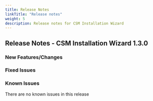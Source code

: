 ```yaml
---
title: Release Notes
linkTitle: "Release notes"
weight: 5
description: Release notes for CSM Installation Wizard
---
```


## Release Notes - CSM Installation Wizard 1.3.0






### New Features/Changes


### Fixed Issues


### Known Issues

There are no known issues in this release



